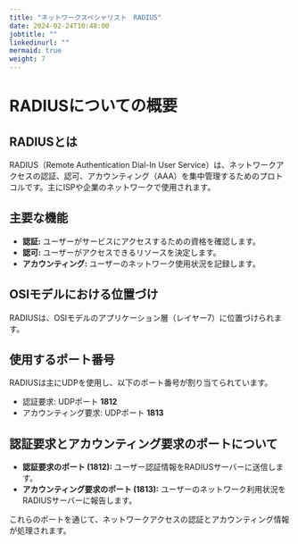 ```yaml
---
title: "ネットワークスペシャリスト　RADIUS"
date: 2024-02-24T10:48:00
jobtitle: ""
linkedinurl: ""
mermaid: true
weight: 7
---
```


# RADIUSについての概要

## RADIUSとは

RADIUS（Remote Authentication Dial-In User Service）は、ネットワークアクセスの認証、認可、アカウンティング（AAA）を集中管理するためのプロトコルです。主にISPや企業のネットワークで使用されます。

## 主要な機能

- **認証:** ユーザーがサービスにアクセスするための資格を確認します。
- **認可:** ユーザーがアクセスできるリソースを決定します。
- **アカウンティング:** ユーザーのネットワーク使用状況を記録します。

## OSIモデルにおける位置づけ

RADIUSは、OSIモデルのアプリケーション層（レイヤー7）に位置づけられます。

## 使用するポート番号

RADIUSは主にUDPを使用し、以下のポート番号が割り当てられています。

- 認証要求: UDPポート **1812**
- アカウンティング要求: UDPポート **1813**

## 認証要求とアカウンティング要求のポートについて

- **認証要求のポート (1812):** ユーザー認証情報をRADIUSサーバーに送信します。
- **アカウンティング要求のポート (1813):** ユーザーのネットワーク利用状況をRADIUSサーバーに報告します。

これらのポートを通じて、ネットワークアクセスの認証とアカウンティング情報が処理されます。
